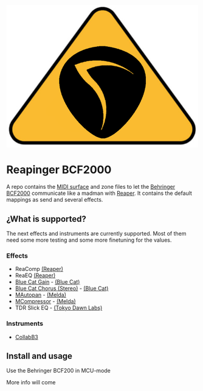 ![logo](./assets/reapinger-logo.png)

# Reapinger BCF2000

A repo contains the [MIDI surface][csi-surface] and zone files to let the [Behringer BCF2000](bcf2000) communicate like a madman with [Reaper][reaper].
It contains the default mappings as send and several effects.

## ¿What is supported?

The next effects and instruments are currently supported. Most of them need some more testing and some more finetuning for the values.

### Effects

* ReaComp [(Reaper)][reaplugs]
* ReaEQ [(Reaper)][reaplugs]
* [Blue Cat Gain](./docs/BlueCatGain.md ) - [(Blue Cat)][bluecat]
* [Blue Cat Chorus (Stereo)](./docs/BlueCatChorusStereo.md) - [(Blue Cat)][bluecat]
* [MAutopan](./docs/MAutopan.md) - [(Melda)][melda]
* [MCompressor](./docs/MCompressor.md) - [(Melda)][melda]
* TDR Slick EQ - [(Tokyo Dawn Labs)](tdr)

### Instruments

* [CollabB3](https://sampleson.com/collab3-free-tonewheel-organ.html)

## Install and usage

Use the Behringer BCF200 in MCU-mode

More info will come

[reaper]: https://reaper.fm
[csi-surface]: https://github.com/malcolmgroves/reaper_csi/wiki/Defining-Control-Surface-Capabilities
[bcf2000]: https://www.behringer.com/Categories/Behringer/Computer-Audio/Desktop-Controllers/BCF2000/p/P0246#googtrans(en|en)
[reaplugs]: http://reaper.fm/reaplugs/
[bluecat]: https://www.bluecataudio.com/Products/Bundle_FreewarePack/
[melda]: https://www.meldaproduction.com/MFreeFXBundle
[tdr]: https://www.tokyodawn.net/tokyo-dawn-labs/